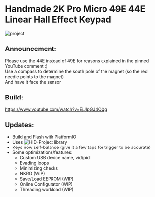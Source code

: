 # Handmade 2K Pro Micro ~~49E~~ 44E Linear Hall Effect Keypad

![project](https://raw.githubusercontent.com/chent7/hall-keypad/master/img/project.JPG)

## Announcement:
Please use the 44E instead of 49E for reasons explained in the pinned YouTube comment :) \
Use a compass to determine the south pole of the magnet (so the red needle points to the magnet) \
And have it face the sensor

## Build:
https://www.youtube.com/watch?v=EjJIpGJ4OQg

## Updates:
* Build and Flash with PlatformIO
* Uses ![HID-Project library](https://registry.platformio.org/libraries/nicohood/HID-Project)
* Keys now self-balance (give it a few taps for trigger to be accurate)
* Some optimizations/features:
   * Custom USB device name, vid/pid
   * Evading loops
   * Minimizing checks
   * NKRO (WIP)
   * Save/Load EEPROM (WIP)
   * Online Configurator (WIP)
   * Threading workload (WIP)
